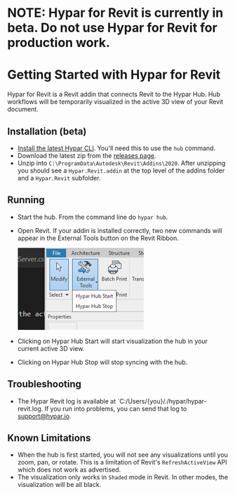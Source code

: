 # **NOTE: Hypar for Revit is currently in beta. Do not use Hypar for Revit for production work.**

# Getting Started with Hypar for Revit
Hypar for Revit is a Revit addin that connects Revit to the Hypar Hub. Hub workflows will be temporarily visualized in the active 3D view of your Revit document.

## Installation (beta)
- [Install the latest Hypar CLI](https://hypar-io.github.io/Elements/C-Sharp.html#installing-and-using-the-hypar-cli). You'll need this to use the `hub` command.
- Download the latest zip from the [releases page](https://github.com/hypar-io/Elements/releases).
- Unzip into `C:\ProgramData\Autodesk\Revit\Addins\2020`. After unzipping you should see a `Hypar.Revit.addin` at the top level of the addins folder and a `Hypar.Revit` subfolder.

## Running
- Start the hub. From the command line do `hypar hub`.
- Open Revit. If your addin is installed correctly, two new commands will appear in the External Tools button on the Revit Ribbon.  

  ![](./images/RevitExternalCommands.png)

- Clicking on Hypar Hub Start will start visualization the hub in your current active 3D view.
- Clicking on Hypar Hub Stop will stop syncing with the hub.

## Troubleshooting
- The Hypar Revit log is available at `C:/Users/{you}/./hypar/hypar-revit.log. If you run into problems, you can send that log to support@hypar.io.

## Known Limitations
- When the hub is first started, you will not see any visualizations until you zoom, pan, or rotate. This is a limitation of Revit's `RefreshActiveView` API which does not work as advertised.
- The visualization only works in `Shaded` mode in Revit. In other modes, the visualization will be all black.
